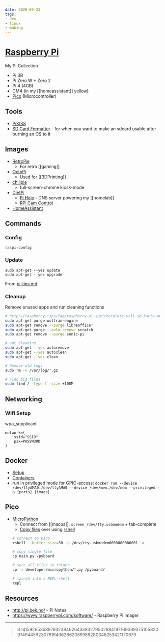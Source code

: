 ```yaml
---
date: 2020-09-23
tags:
- dev
- linux
- making
---
```


# [Raspberry Pi](https://www.raspberrypi.org)
My Pi Collection
- Pi 3B
- Pi Zero W + Zero 2
- Pi 4 (4GB)
- CM4 (in my [[homeassistant]] yellow)
- [Pico](https://www.raspberrypi.org/products/raspberry-pi-pico/) (Microcontroller)

## Tools
- [PiKISS](https://github.com/jmcerrejon/PiKISS)
- [SD Card Formatter](https://www.sdcard.org/downloads/formatter/) - for when you want to make an sdcard usable after burning an OS to it

## Images
- [RetroPie](https://retropie.org.uk/)
  - For retro [[gaming]]
- [OctoPi](https://github.com/guysoft/OctoPi)
  - Used for [[3DPrinting]]
- [chilipie](https://github.com/futurice/chilipie-kiosk)
  - full-screen-chrome kiosk-mode
- [DietPi](https://dietpi.com/)
  - [Pi Hole](https://pi-hole.net) - DNS server powering my [[homelab]]
  - [RPi Cam Control](https://dietpi.com/docs/software/camera/#rpi-cam-control)
- [HomeAssistant](https://www.home-assistant.io/)

## Commands
### Config
`raspi-config`

### Update

```
sudo apt-get --yes update
sudo apt-get --yes upgrade
```
From [pi-tips.md](https://gist.github.com/rdmarsh/5070295)

### Cleanup
Remove unused apps and run cleaning functions

```sh
# http://raspberry.tips/faq/raspberry-pi-speicherplatz-voll-sd-karte-aufraeumen
sudo apt-get purge wolfram-engine
sudo apt-get remove --purge libreoffice*
sudo apt-get purge --auto-remove scratch
sudo apt-get remove --purge sonic-pi

# apt cleaning
sudo apt-get --yes autoremove
sudo apt-get --yes autoclean
sudo apt-get --yes clean

# Remove old logs
sudo rm -v /var/log/*.gz

# Find big files
sudo find / -type f -size +100M


```

## Networking

### Wifi Setup

wpa_supplicant

```
network={
	ssid="SSID"
	psk=PASSWORD
}
```

## Docker

- [Setup](https://dev.to/rohansawant/installing-docker-and-docker-compose-on-the-raspberry-pi-in-5-simple-steps-3mgl)
- [Containers](https://hub.docker.com/u/hypriot)
- run in privileged mode for GPIO-access: `docker run --device /dev/ttyAMA0:/dev/ttyAMA0 --device /dev/mem:/dev/mem --privileged -p {ports} {image}`

## Pico

- [MicroPython](https://datasheets.raspberrypi.org/pico/raspberry-pi-pico-python-sdk.pdf)
  - Connect from [[macos]]: `screen /dev/tty.usbmodem` + tab-complete
  - [Copy files](https://www.raspberrypi.org/forums/viewtopic.php?t=301927#p1811516) over using [rshell](https://github.com/dhylands/rshell)
  ```sh
  # connect to pico
  rshell --buffer-size=30 -p /dev/tty.usbmodem0000000000001 -a

  # copy single file
  cp main.py /pyboard

  # sync all files in folder
  cp -r developer/micropython/*.py /pyboard/

  # launch into a REPL-shell
  repl
  ```

## Resources
- http://pi.bek.no/ - Pi Notes
- https://www.raspberrypi.com/software/ - Raspberry Pi Imager


---
> 3.1415926535897932384626433832795028841971693993751058209749445923078164062862089986280348253421170679
